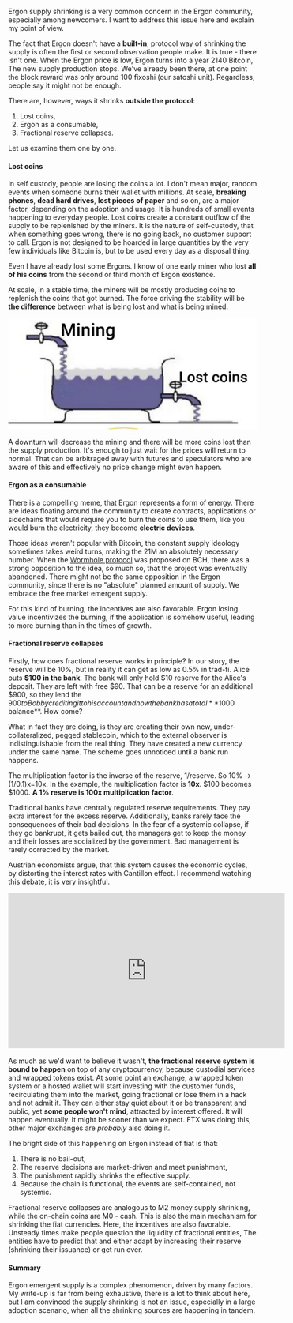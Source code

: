 Ergon supply shrinking is a very common concern in the Ergon community, especially among newcomers. I want to address this issue here and explain my point of view.

The fact that Ergon doesn't have a **built-in**, protocol way of shrinking the supply is often the first or second observation people make. It is true - there isn't one. When the Ergon price is low, Ergon turns into a year 2140 Bitcoin, The new supply production stops. We've already been there, at one point the block reward was only around 100 fixoshi (our satoshi unit). Regardless, people say it might not be enough.

There are, however, ways it shrinks **outside the protocol**:

1. Lost coins,
2. Ergon as a consumable,
3. Fractional reserve collapses.

Let us examine them one by one.

#### Lost coins
In self custody, people are losing the coins a lot. I don't mean major, random events when someone burns their wallet with millions. At scale, **breaking phones**, **dead hard drives**, **lost pieces of paper** and so on, are a major factor, depending on the adoption and usage. It is hundreds of small events happening to everyday people. Lost coins create a constant outflow of the supply to be replenished by the miners. It is the nature of self-custody, that when something goes wrong, there is no going back, no customer support to call. Ergon is not designed to be hoarded in large quantities by the very few individuals like Bitcoin is, but to be used every day as a disposal thing.

Even I have already lost some Ergons. I know of one early miner who lost **all of his coins** from the second or third month of Ergon existence.

At scale, in a stable time, the miners will be mostly producing coins to replenish the coins that got burned. The force driving the stability will be **the difference** between what is being lost and what is being mined.

<img style="max-width:100%" src="../images/supply_bath.jpg">

A downturn will decrease the mining and there will be more coins lost than the supply production. It's enough to just wait for the prices will return to normal. That can be arbitraged away with futures and speculators who are aware of this and effectively no price change might even happen.

#### Ergon as a consumable

There is a compelling meme, that Ergon represents a form of energy. There are ideas floating around the community to create contracts, applications or sidechains that would require you to burn the coins to use them, like you would burn the electricity, they become **electric devices**.

Those ideas weren't popular with Bitcoin, the constant supply ideology sometimes takes weird turns, making the 21M an absolutely necessary number. When the [Wormhole protocol](https://github.com/copernet/wormhole) was proposed on BCH, there was a strong opposition to the idea, so much so, that the project was eventually abandoned. There might not be the same opposition in the Ergon community, since there is no "absolute" planned amount of supply. We embrace the free market emergent supply.

For this kind of burning, the incentives are also favorable. Ergon losing value incentivizes the burning, if the application is somehow useful, leading to more burning than in the times of growth.

#### Fractional reserve collapses

Firstly, how does fractional reserve works in principle? In our story, the reserve will be 10%, but in reality it can get as low as 0.5% in trad-fi. Alice puts **$100 in the bank**. The bank will only hold $10 reserve for the Alice's deposit. They are left with free $90. That can be a reserve for an additional $900, so they lend the $900 to Bob by crediting it to his account and now the bank has a total **$1000 balance**. How come?

What in fact they are doing, is they are creating their own new, under-collateralized, pegged stablecoin, which to the external observer is indistinguishable from the real thing. They have created a new currency under the same name. The scheme goes unnoticed until a bank run happens.

The multiplication factor is the inverse of the reserve, 1/reserve. So 10% → (1/0.1)x=10x. In the example, the multiplication factor is **10x**. $100 becomes $1000. **A 1% reserve is 100x multiplication factor**.

Traditional banks have centrally regulated reserve requirements. They pay extra interest for the excess reserve. Additionally, banks rarely face the consequences of their bad decisions. In the fear of a systemic collapse, if they go bankrupt, it gets bailed out, the managers get to keep the money and their losses are socialized by the government. Bad management is rarely corrected by the market.

Austrian economists argue, that this system causes the economic cycles, by distorting the interest rates with Cantillon effect. I recommend watching this debate, it is very insightful.

<iframe width="560" height="315" src="https://www.youtube.com/embed/UDLCa7maGZA?si=5ds0RH98ju63sY7k" title="YouTube video player" frameborder="0" allow="accelerometer; autoplay; clipboard-write; encrypted-media; gyroscope; picture-in-picture; web-share" allowfullscreen></iframe>

As much as we'd want to believe it wasn't, **the fractional reserve system is bound to happen** on top of any cryptocurrency, because custodial services and wrapped tokens exist. At some point an exchange, a wrapped token system or a hosted wallet will start investing with the customer funds, recirculating them into the market, going fractional or lose them in a hack and not admit it. They can either stay quiet about it or be transparent and public, yet **some people won't mind**, attracted by interest offered. It will happen eventually. It might be sooner than we expect. FTX was doing this, other major exchanges are *probably* also doing it.

The bright side of this happening on Ergon instead of fiat is that:

1. There is no bail-out,
2. The reserve decisions are market-driven and meet punishment,
3. The punishment rapidly shrinks the effective supply.
4. Because the chain is functional, the events are self-contained, not systemic.

Fractional reserve collapses are analogous to M2 money supply shrinking, while the on-chain coins are M0 - cash. This is also the main mechanism for shrinking the fiat currencies. Here, the incentives are also favorable. Unsteady times make people question the liquidity of fractional entities, The entities have to predict that and either adapt by increasing their reserve (shrinking their issuance) or get run over.

#### Summary

Ergon emergent supply is a complex phenomenon, driven by many factors. My write-up is far from being exhaustive, there is a lot to think about here, but I am convinced the supply shrinking is not an issue, especially in a large adoption scenario, when all the shrinking sources are happening in tandem.


